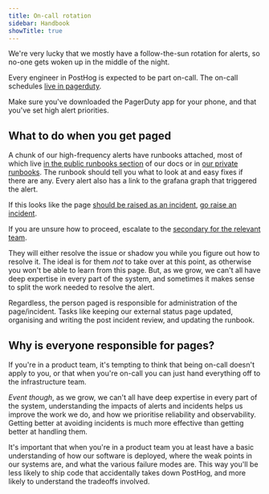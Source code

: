 ```yaml
---
title: On-call rotation
sidebar: Handbook
showTitle: true
---
```


We're very lucky that we mostly have a follow-the-sun rotation for alerts, so no-one gets woken up in the middle of the night.

Every engineer in PostHog is expected to be part on-call. The on-call schedules [live in pagerduty](https://posthog.pagerduty.com/schedules-new).

Make sure you've downloaded the PagerDuty app for your phone, and that you've set high alert priorities.

## What to do when you get paged

A chunk of our high-frequency alerts have runbooks attached, most of which live [in the public runbooks section](https://posthog.com/docs/runbook) of our docs or in [our private runbooks](http://go/runbooks). The runbook should tell you what to look at and easy fixes if there are any. Every alert also has a link to the grafana graph that triggered the alert.

If this looks like the page [should be raised as an incident](https://posthog.com/handbook/engineering/incidents#when-to-raise-an-incident), [go raise an incident](https://posthog.com/handbook/engineering/incidents).

If you are unsure how to proceed, escalate to the [secondary for the relevant team](https://posthog.com/handbook/engineering/support-hero#2-secondary-on-call).

They will either resolve the issue or shadow you while you figure out how to resolve it. The ideal is for them _not_ to take over at this point, as otherwise you won't be able to learn from this page. But, as we grow, we can't all have deep expertise in every part of the system, and sometimes it makes sense to split the work needed to resolve the alert.

Regardless, the person paged is responsible for administration of the page/incident. Tasks like keeping our external status page updated, organising and writing the post incident review, and updating the runbook.

## Why is everyone responsible for pages?

If you're in a product team, it's tempting to think that being on-call doesn't apply to you, or that when you're on-call you can just hand everything off to the infrastructure team.

*Event though*, as we grow, we can't all have deep expertise in every part of the system, understanding the impacts of alerts and incidents helps us improve the work we do, and how we prioritise reliability and observability. Getting better at avoiding incidents is much more effective than getting better at handling them.

It's important that when you're in a product team you at least have a basic understanding of how our software is deployed, where the weak points in our systems are, and what the various failure modes are. This way you'll be less likely to ship code that accidentally takes down PostHog, and more likely to understand the tradeoffs involved.
